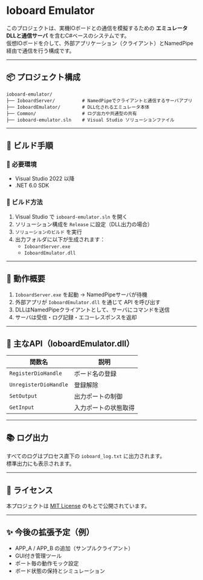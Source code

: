 # Ioboard Emulator

このプロジェクトは、実機IOボードとの通信を模擬するための **エミュレータDLLと通信サーバ** を含むC#ベースのシステムです。  
仮想IOボードを介して、外部アプリケーション（クライアント）とNamedPipe経由で通信を行う構成です。

---

## 📦 プロジェクト構成

```
ioboard-emulator/
├── IoboardServer/          # NamedPipeでクライアントと通信するサーバアプリ
├── IoboardEmulator/        # DLL化されるエミュレータ本体
├── Common/                 # ログ出力や共通型の共有
├── ioboard-emulator.sln    # Visual Studio ソリューションファイル
```

---

## 🚀 ビルド手順

### 📌 必要環境
- Visual Studio 2022 以降
- .NET 6.0 SDK

### 🔧 ビルド方法

1. Visual Studio で `ioboard-emulator.sln` を開く
2. ソリューション構成を `Release` に設定（DLL出力の場合）
3. `ソリューションのビルド` を実行
4. 出力フォルダに以下が生成されます：
   - `IoboardServer.exe`
   - `IoboardEmulator.dll`

---

## 🧪 動作概要

1. `IoboardServer.exe` を起動 → NamedPipeサーバが待機
2. 外部アプリが `IoboardEmulator.dll` を通じて API を呼び出す
3. DLLはNamedPipeクライアントとして、サーバにコマンドを送信
4. サーバは受信・ログ記録・エコーレスポンスを返却

---

## 📝 主なAPI（IoboardEmulator.dll）

| 関数名              | 説明                     |
|---------------------|--------------------------|
| `RegisterDioHandle` | ボード名の登録           |
| `UnregisterDioHandle` | 登録解除               |
| `SetOutput`         | 出力ポートの制御         |
| `GetInput`          | 入力ポートの状態取得     |

---

## 📚 ログ出力

すべてのログはプロセス直下の `ioboard_log.txt` に出力されます。  
標準出力にも表示されます。

---

## 📄 ライセンス

本プロジェクトは [MIT License](https://opensource.org/licenses/MIT) のもとで公開されています。

---

## ✨ 今後の拡張予定（例）

- APP_A / APP_B の追加（サンプルクライアント）
- GUI付き管理ツール
- ポート毎の動作モック設定
- ボード状態の保持とシミュレーション
